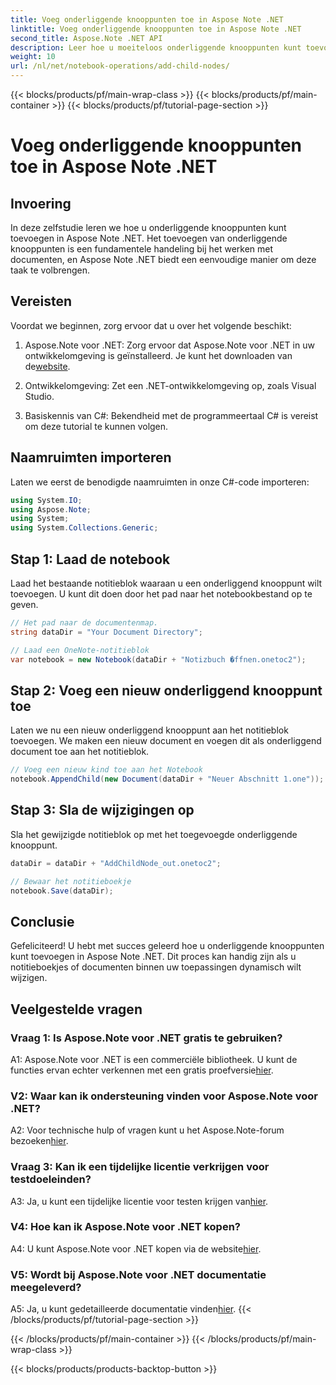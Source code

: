 ```yaml
---
title: Voeg onderliggende knooppunten toe in Aspose Note .NET
linktitle: Voeg onderliggende knooppunten toe in Aspose Note .NET
second_title: Aspose.Note .NET API
description: Leer hoe u moeiteloos onderliggende knooppunten kunt toevoegen in Aspose Note .NET met deze uitgebreide tutorial. Verbeter nu uw vaardigheden op het gebied van documentmanipulatie.
weight: 10
url: /nl/net/notebook-operations/add-child-nodes/
---
```


{{< blocks/products/pf/main-wrap-class >}}
{{< blocks/products/pf/main-container >}}
{{< blocks/products/pf/tutorial-page-section >}}

# Voeg onderliggende knooppunten toe in Aspose Note .NET

## Invoering

In deze zelfstudie leren we hoe u onderliggende knooppunten kunt toevoegen in Aspose Note .NET. Het toevoegen van onderliggende knooppunten is een fundamentele handeling bij het werken met documenten, en Aspose Note .NET biedt een eenvoudige manier om deze taak te volbrengen.

## Vereisten

Voordat we beginnen, zorg ervoor dat u over het volgende beschikt:

1.  Aspose.Note voor .NET: Zorg ervoor dat Aspose.Note voor .NET in uw ontwikkelomgeving is geïnstalleerd. Je kunt het downloaden van de[website](https://releases.aspose.com/note/net/).

2. Ontwikkelomgeving: Zet een .NET-ontwikkelomgeving op, zoals Visual Studio.

3. Basiskennis van C#: Bekendheid met de programmeertaal C# is vereist om deze tutorial te kunnen volgen.

## Naamruimten importeren

Laten we eerst de benodigde naamruimten in onze C#-code importeren:

```csharp
using System.IO;
using Aspose.Note;
using System;
using System.Collections.Generic;
```

## Stap 1: Laad de notebook

Laad het bestaande notitieblok waaraan u een onderliggend knooppunt wilt toevoegen. U kunt dit doen door het pad naar het notebookbestand op te geven.

```csharp
// Het pad naar de documentenmap.
string dataDir = "Your Document Directory";

// Laad een OneNote-notitieblok
var notebook = new Notebook(dataDir + "Notizbuch �ffnen.onetoc2");
```

## Stap 2: Voeg een nieuw onderliggend knooppunt toe

Laten we nu een nieuw onderliggend knooppunt aan het notitieblok toevoegen. We maken een nieuw document en voegen dit als onderliggend document toe aan het notitieblok.

```csharp
// Voeg een nieuw kind toe aan het Notebook
notebook.AppendChild(new Document(dataDir + "Neuer Abschnitt 1.one"));
```

## Stap 3: Sla de wijzigingen op

Sla het gewijzigde notitieblok op met het toegevoegde onderliggende knooppunt.

```csharp
dataDir = dataDir + "AddChildNode_out.onetoc2";

// Bewaar het notitieboekje
notebook.Save(dataDir);
```

## Conclusie

Gefeliciteerd! U hebt met succes geleerd hoe u onderliggende knooppunten kunt toevoegen in Aspose Note .NET. Dit proces kan handig zijn als u notitieboekjes of documenten binnen uw toepassingen dynamisch wilt wijzigen.

## Veelgestelde vragen

### Vraag 1: Is Aspose.Note voor .NET gratis te gebruiken?

 A1: Aspose.Note voor .NET is een commerciële bibliotheek. U kunt de functies ervan echter verkennen met een gratis proefversie[hier](https://releases.aspose.com/).

### V2: Waar kan ik ondersteuning vinden voor Aspose.Note voor .NET?

 A2: Voor technische hulp of vragen kunt u het Aspose.Note-forum bezoeken[hier](https://forum.aspose.com/c/note/28).

### Vraag 3: Kan ik een tijdelijke licentie verkrijgen voor testdoeleinden?

 A3: Ja, u kunt een tijdelijke licentie voor testen krijgen van[hier](https://purchase.aspose.com/temporary-license/).

### V4: Hoe kan ik Aspose.Note voor .NET kopen?

 A4: U kunt Aspose.Note voor .NET kopen via de website[hier](https://purchase.aspose.com/buy).

### V5: Wordt bij Aspose.Note voor .NET documentatie meegeleverd?

 A5: Ja, u kunt gedetailleerde documentatie vinden[hier](https://reference.aspose.com/note/net/).
{{< /blocks/products/pf/tutorial-page-section >}}

{{< /blocks/products/pf/main-container >}}
{{< /blocks/products/pf/main-wrap-class >}}

{{< blocks/products/products-backtop-button >}}
